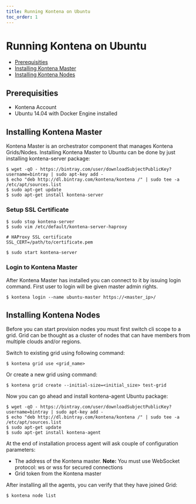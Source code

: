 ```yaml
---
title: Running Kontena on Ubuntu
toc_order: 1
---
```


# Running Kontena on Ubuntu

- [Prerequisities](ubuntu#prerequisities)
- [Installing Kontena Master](ubuntu#installing-kontena-master)
- [Installing Kontena Nodes](ubuntu#installing-kontena-nodes)

## Prerequisities

- Kontena Account
- Ubuntu 14.04 with Docker Engine installed

## Installing Kontena Master

Kontena Master is an orchestrator component that manages Kontena Grids/Nodes. Installing Kontena Master to Ubuntu can be done by just installing kontena-server package:

```
$ wget -qO - https://bintray.com/user/downloadSubjectPublicKey?username=bintray | sudo apt-key add -
$ echo "deb http://dl.bintray.com/kontena/kontena /" | sudo tee -a /etc/apt/sources.list
$ sudo apt-get update
$ sudo apt-get install kontena-server
```

### Setup SSL Certificate

```
$ sudo stop kontena-server
$ sudo vim /etc/default/kontena-server-haproxy

# HAProxy SSL certificate
SSL_CERT=/path/to/certificate.pem

$ sudo start kontena-server
```

### Login to Kontena Master

After Kontena Master has installed you can connect to it by issuing login command. First user to login will be given master admin rights.

```
$ kontena login --name ubuntu-master https://<master_ip>/
```

## Installing Kontena Nodes

Before you can start provision nodes you must first switch cli scope to a grid. Grid can be thought as a cluster of nodes that can have members from multiple clouds and/or regions.

Switch to existing grid using following command:

```
$ kontena grid use <grid_name>
```

Or create a new grid using command:

```
$ kontena grid create --initial-size=<initial_size> test-grid
```

Now you can go ahead and install kontena-agent Ubuntu package:

```
$ wget -qO - https://bintray.com/user/downloadSubjectPublicKey?username=bintray | sudo apt-key add -
$ echo "deb http://dl.bintray.com/kontena/kontena /" | sudo tee -a /etc/apt/sources.list
$ sudo apt-get update
$ sudo apt-get install kontena-agent
```

At the end of installation process agent will ask couple of configuration parameters:

* The address of the Kontena master. **Note:** You must use WebSocket protocol: ws or wss for secured connections
* Grid token from the Kontena master

After installing all the agents, you can verify that they have joined Grid:

```
$ kontena node list
```
